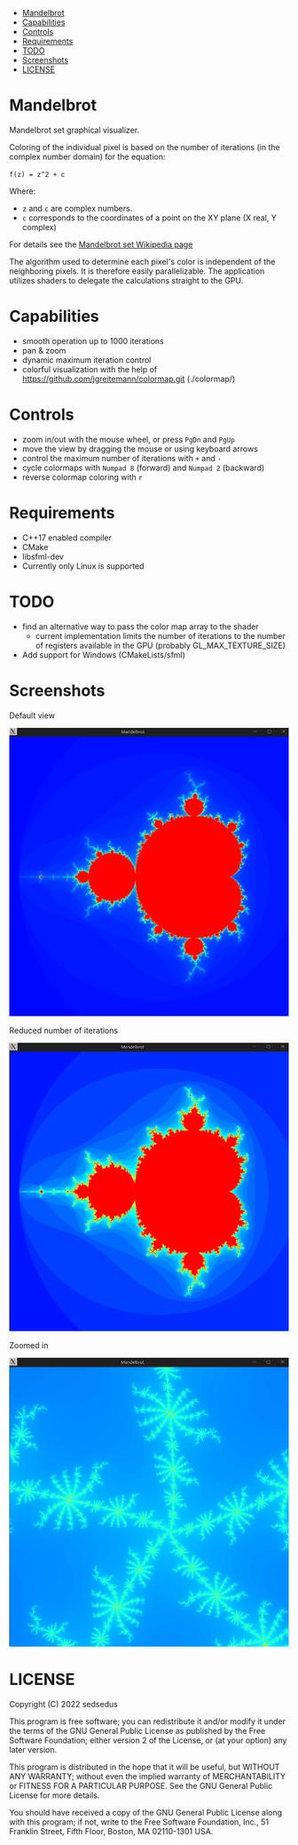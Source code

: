 - [Mandelbrot](#mandelbrot)
- [Capabilities](#capabilities)
- [Controls](#controls)
- [Requirements](#requirements)
- [TODO](#todo)
- [Screenshots](#screenshots)
- [LICENSE](#license)

# Mandelbrot 

Mandelbrot set graphical visualizer.

Coloring of the individual pixel is based on the number of iterations (in the complex number domain) for the equation: 

`f(z) = z^2 + c`

Where:
- `z` and `c` are complex numbers. 
- `c` corresponds to the coordinates of a point on the XY plane (X real, Y complex)


For details see the [Mandelbrot set Wikipedia page](https://en.wikipedia.org/wiki/Mandelbrot_set)


The algorithm used to determine each pixel's color is independent of the neighboring pixels. It is therefore easily parallelizable.
The application utilizes shaders to delegate the calculations straight to the GPU.

# Capabilities

- smooth operation up to 1000 iterations 
- pan & zoom
- dynamic maximum iteration control
- colorful visualization with the help of https://github.com/jgreitemann/colormap.git (./colormap/)

# Controls 

- zoom in/out with the mouse wheel, or press `PgDn` and `PgUp`
- move the view by dragging the mouse or using keyboard arrows
- control the maximum number of iterations with `+` and `-`
- cycle colormaps with `Numpad 8` (forward) and `Numpad 2` (backward)
- reverse colormap coloring with `r`

# Requirements

- C++17 enabled compiler
- CMake
- libsfml-dev
- Currently only Linux is supported

# TODO

- find an alternative way to pass the color map array to the shader
  - current implementation limits the number of iterations to the number of registers available in the GPU (probably GL_MAX_TEXTURE_SIZE)
- Add support for Windows (CMakeLists/sfml)

# Screenshots

Default view

!["imgs/mandelbrot.png"](imgs/mandelbrot.png)

Reduced number of iterations

!["imgs/mandelbrot-less-iterations.png"](imgs/mandelbrot-less-iterations.png)

Zoomed in

!["imgs/mandelbrot-zoomed-in.png"](imgs/mandelbrot-zoomed-in.png)

# LICENSE

Copyright (C) 2022 sedsedus

This program is free software; you can redistribute it and/or modify
it under the terms of the GNU General Public License as published by
the Free Software Foundation; either version 2 of the License, or
(at your option) any later version.

This program is distributed in the hope that it will be useful,
but WITHOUT ANY WARRANTY; without even the implied warranty of
MERCHANTABILITY or FITNESS FOR A PARTICULAR PURPOSE.  See the
GNU General Public License for more details.

You should have received a copy of the GNU General Public License along
with this program; if not, write to the Free Software Foundation, Inc.,
51 Franklin Street, Fifth Floor, Boston, MA 02110-1301 USA.